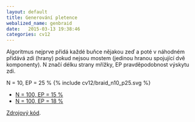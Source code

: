 ```yaml
---
layout: default
title: Generování pletence
webalized_name: genbraid
date:   2015-03-13 19:38:46
categories: cv12
---
```


Algoritmus nejprve přidá každé buňce nějakou zeď a poté v náhodném přidává zdi (hrany) pokud nejsou mostem (jedinou hranou spojující dvě komponenty). N značí délku strany mřížky, EP pravděpodobnost výskytu zdi.

N = 10, EP = 25 %
{% include cv12/braid_n10_p25.svg %}


* [N = 100, EP = 15 %](https://www.github.com/OndrejSlamecka/iv122/blob/gh-pages/assets/graphs2/braid_n100_p15.svg)
* [N = 100, EP = 18 %](https://www.github.com/OndrejSlamecka/iv122/blob/gh-pages/assets/graphs2/braid_n100_p18.svg)

[Zdrojový kód](https://www.github.com/OndrejSlamecka/iv122/blob/gh-pages/assets/graphs2/genbraid.py).
